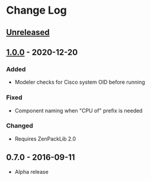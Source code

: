 # Change Log

## [Unreleased]

## [1.0.0] - 2020-12-20

### Added
 * Modeler checks for Cisco system OID before running

### Fixed
 * Component naming when "CPU of" prefix is needed

### Changed
 * Requires ZenPackLib 2.0

## 0.7.0 - 2016-09-11
 * Alpha release

[Unreleased]: https://github.com/daviswr/ZenPacks.daviswr.Cisco.IOS.CPU/compare/1.0.0...HEAD
[1.0.0]: https://github.com/daviswr/ZenPacks.daviswr.Cisco.IOS.CPU/compare/0.7.0...1.0.0 
